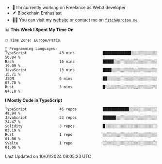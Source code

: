- 🔭 I’m currently working on Freelance as Web3 developer
- 🪶 Blockchain Enthusiast
- 👨‍💻 You can visit my [website](https://f1tch.xyz) or contact me on [`f1tch@proton.me`](mailto:f1tch@proton.me)

<!--START_SECTION:waka-->
📊 **This Week I Spent My Time On** 

```text
🕑︎ Time Zone: Europe/Paris

💬 Programming Languages: 
TypeScript               43 mins             █████████████░░░░░░░░░░░░   50.84 % 
Bash                     16 mins             █████░░░░░░░░░░░░░░░░░░░░   19.09 % 
JavaScript               13 mins             ████░░░░░░░░░░░░░░░░░░░░░   15.71 % 
JSON                     6 mins              ██░░░░░░░░░░░░░░░░░░░░░░░   07.70 % 
Rust                     3 mins              █░░░░░░░░░░░░░░░░░░░░░░░░   04.18 % 
```

**I Mostly Code in TypeScript** 

```text
TypeScript               46 repos            ████████████░░░░░░░░░░░░░   48.94 % 
JavaScript               23 repos            ██████░░░░░░░░░░░░░░░░░░░   24.47 % 
Solidity                 3 repos             █░░░░░░░░░░░░░░░░░░░░░░░░   03.19 % 
Rust                     1 repo              ░░░░░░░░░░░░░░░░░░░░░░░░░   01.06 % 
Svelte                   1 repo              ░░░░░░░░░░░░░░░░░░░░░░░░░   01.06 % 
```




 Last Updated on 10/01/2024 08:05:23 UTC
<!--END_SECTION:waka-->
